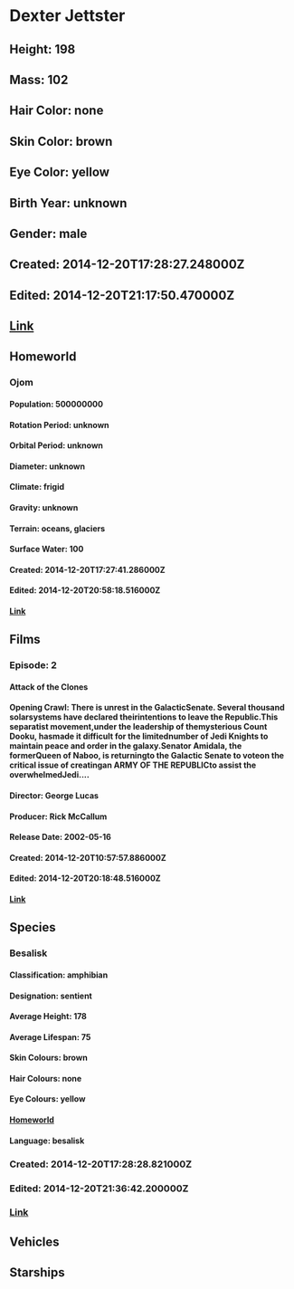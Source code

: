 # Dexter Jettster
## Height: 198
## Mass: 102
## Hair Color: none
## Skin Color: brown
## Eye Color: yellow
## Birth Year: unknown
## Gender: male
## Created: 2014-12-20T17:28:27.248000Z
## Edited: 2014-12-20T21:17:50.470000Z
## [Link](https://swapi.dev/api/people/71/)
## Homeworld
### Ojom
#### Population: 500000000
#### Rotation Period: unknown
#### Orbital Period: unknown
#### Diameter: unknown
#### Climate: frigid
#### Gravity: unknown
#### Terrain: oceans, glaciers
#### Surface Water: 100
#### Created: 2014-12-20T17:27:41.286000Z
#### Edited: 2014-12-20T20:58:18.516000Z
#### [Link](https://swapi.dev/api/planets/55/)
## Films
### Episode: 2
#### Attack of the Clones
#### Opening Crawl: There is unrest in the GalacticSenate. Several thousand solarsystems have declared theirintentions to leave the Republic.This separatist movement,under the leadership of themysterious Count Dooku, hasmade it difficult for the limitednumber of Jedi Knights to maintain peace and order in the galaxy.Senator Amidala, the formerQueen of Naboo, is returningto the Galactic Senate to voteon the critical issue of creatingan ARMY OF THE REPUBLICto assist the overwhelmedJedi....
#### Director: George Lucas
#### Producer: Rick McCallum
#### Release Date: 2002-05-16
#### Created: 2014-12-20T10:57:57.886000Z
#### Edited: 2014-12-20T20:18:48.516000Z
#### [Link](https://swapi.dev/api/films/5/)
## Species
### Besalisk
#### Classification: amphibian
#### Designation: sentient
#### Average Height: 178
#### Average Lifespan: 75
#### Skin Colours: brown
#### Hair Colours: none
#### Eye Colours: yellow
#### [Homeworld](https://swapi.dev/api/planets/55/)
#### Language: besalisk
### Created: 2014-12-20T17:28:28.821000Z
### Edited: 2014-12-20T21:36:42.200000Z
### [Link](https://swapi.dev/api/species/31/)
## Vehicles
## Starships